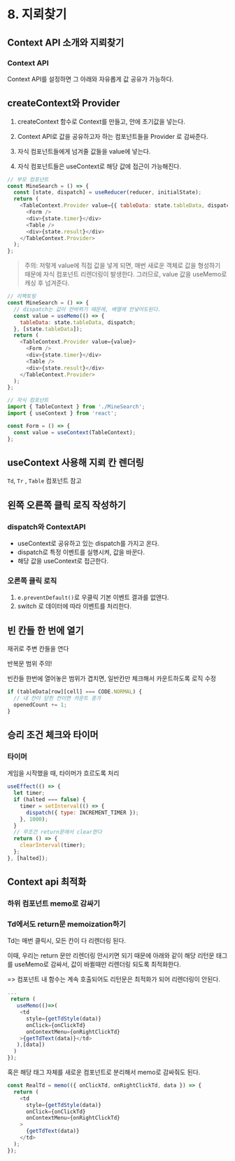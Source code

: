 # 8. 지뢰찾기

## Context API 소개와 지뢰찾기

### Context API

Context API를 설정하면 그 아래와 자유롭게 값 공유가 가능하다.

## createContext와 Provider

1. createContext 함수로 Context를 만들고, 안에 초기값을 넣는다.

2. Context API로 값을 공유하고자 하는 컴포넌트들을 Provider 로 감싸준다.

3. 자식 컴포넌트들에게 넘겨줄 값들을 value에 넣는다.

4. 자식 컴포넌트들은 useContext로 해당 값에 접근이 가능해진다.

```javascript
// 부모 컴포넌트
const MineSearch = () => {
  const [state, dispatch] = useReducer(reducer, initialState);
  return (
    <TableContext.Provider value={{ tableData: state.tableData, dispatch }}>
      <Form />
      <div>{state.timer}</div>
      <Table />
      <div>{state.result}</div>
    </TableContext.Provider>
  );
};
```

> 주의: 저렇게 value에 직접 값을 넣게 되면, 매번 새로운 객체로 값을 형성하기 때문에 자식 컴포넌트 리렌더링이 발생한다. 그러므로, value 값을 useMemo로 캐싱 후 넘겨준다.

```javascript
// 리팩토링
const MineSearch = () => {
  // dispatch는 값이 안바뀌기 때문에, 배열에 안넣어도된다.
  const value = useMemo(() => {
    tableData: state.tableData, dispatch;
  }, [state.tableData]);
  return (
    <TableContext.Provider value={value}>
      <Form />
      <div>{state.timer}</div>
      <Table />
      <div>{state.result}</div>
    </TableContext.Provider>
  );
};
```

```javascript
// 자식 컴포넌트
import { TableContext } from './MineSearch';
import { useContext } from 'react';

const Form = () => {
  const value = useContext(TableContext);
};
```

## useContext 사용해 지뢰 칸 렌더링

`Td`, `Tr` , `Table` 컴포넌트 참고

## 왼쪽 오른쪽 클릭 로직 작성하기

### dispatch와 ContextAPI

- useContext로 공유하고 있는 dispatch를 가지고 온다.
- dispatch로 특정 이벤트를 실행시켜, 값을 바꾼다.
- 해당 값을 useContext로 접근한다.

### 오른쪽 클릭 로직

1. `e.preventDefault()`로 우클릭 기본 이벤트 결과를 없앤다.
2. switch 로 데이터에 따라 이벤트를 처리한다.

## 빈 칸들 한 번에 열기

재귀로 주변 칸들을 연다

반복문 범위 주의!

빈칸들 한번에 열어놓은 범위가 겹치면, 일반칸만 체크해서 카운트하도록 로직 수정

```javascript
if (tableData[row][cell] === CODE.NORMAL) {
  // 내 칸이 닫힌 칸이면 카운트 증가
  openedCount += 1;
}
```

## 승리 조건 체크와 타이머

### 타이머

게임을 시작했을 때, 타이머가 흐르도록 처리

```javascript
useEffect(() => {
  let timer;
  if (halted === false) {
    timer = setInterval(() => {
      dispatch({ type: INCREMENT_TIMER });
    }, 1000);
  }
  // 무조건 return문에서 clear한다
  return () => {
    clearInterval(timer);
  };
}, [halted]);
```

## Context api 최적화

### 하위 컴포넌트 memo로 감싸기

### Td에서도 return문 memoization하기

Td는 매번 클릭시, 모든 칸이 다 리렌더링 된다.

이때, 우리는 return 문만 리렌더링 안시키면 되기 때문에
아래와 같이 해당 리턴문 태그를 useMemo로 감싸서, 값이 바뀔때만 리렌더링 되도록 최적화한다.

=> 컴포넌트 내 함수는 계속 호출되어도 리턴문은 최적화가 되어 리렌더링이 안된다.

```javascript
...
 return (
   useMemo(()=>(
    <td
      style={getTdStyle(data)}
      onClick={onClickTd}
      onContextMenu={onRightClickTd}
    >{getTdText(data)}</td>
   ),[data])
  )
});
```

혹은 해당 태그 자체를 새로운 컴포넌트로 분리해서 memo로 감싸줘도 된다.

```javascript
const RealTd = memo(({ onClickTd, onRightClickTd, data }) => {
  return (
    <td
      style={getTdStyle(data)}
      onClick={onClickTd}
      onContextMenu={onRightClickTd}
    >
      {getTdText(data)}
    </td>
  );
});
```
